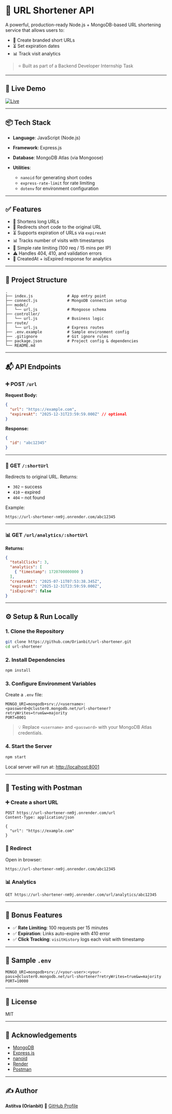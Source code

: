 # 🔗 URL Shortener API

A powerful, production-ready Node.js + MongoDB-based URL shortening service that allows users to:

* 🔗 Create branded short URLs
* ⏳ Set expiration dates
* 📊 Track visit analytics

> ⭐ Built as part of a Backend Developer Internship Task

---

## 🚀 Live Demo

[![Live](https://img.shields.io/badge/Live%20Demo-onrender-green?style=for-the-badge\&logo=render)](https://url-shortener-nm9j.onrender.com)

---

## 📦 Tech Stack

* **Language**: JavaScript (Node.js)
* **Framework**: Express.js
* **Database**: MongoDB Atlas (via Mongoose)
* **Utilities**:

  * `nanoid` for generating short codes
  * `express-rate-limit` for rate limiting
  * `dotenv` for environment configuration

---

## ✅ Features

* 🔗 Shortens long URLs
* 🔁 Redirects short code to the original URL
* ⏳ Supports expiration of URLs via `expiresAt`
* 📊 Tracks number of visits with timestamps
* 🧃 Simple rate limiting (100 req / 15 mins per IP)
* ⚠️ Handles 404, 410, and validation errors
* 🧠 CreatedAt + isExpired response for analytics

---

## 📁 Project Structure

```
.
├── index.js               # App entry point
├── connect.js             # MongoDB connection setup
├── model/
│   └── url.js             # Mongoose schema
├── controller/
│   └── url.js             # Business logic
├── route/
│   └── url.js             # Express routes
├── .env.example           # Sample environment config
├── .gitignore             # Git ignore rules
├── package.json           # Project config & dependencies
└── README.md
```

---

## 📬 API Endpoints

### ➕ POST `/url`

**Request Body:**

```json
{
  "url": "https://example.com",
  "expiresAt": "2025-12-31T23:59:59.000Z" // optional
}
```

**Response:**

```json
{
  "id": "abc12345"
}
```

---

### 🔁 GET `/:shortUrl`

Redirects to original URL. Returns:

* `302` – success
* `410` – expired
* `404` – not found

Example:

```
https://url-shortener-nm9j.onrender.com/abc12345
```

---

### 📊 GET `/url/analytics/:shortUrl`

**Returns:**

```json
{
  "totalClicks": 3,
  "analytics": [
    { "timestamp": 1720700000000 }
  ],
  "createdAt": "2025-07-11T07:53:38.345Z",
  "expiresAt": "2025-12-31T23:59:59.000Z",
  "isExpired": false
}
```

---

## ⚙️ Setup & Run Locally

### 1. Clone the Repository

```bash
git clone https://github.com/Orianbit/url-shortener.git
cd url-shortener
```

### 2. Install Dependencies

```bash
npm install
```

### 3. Configure Environment Variables

Create a `.env` file:

```env
MONGO_URI=mongodb+srv://<username>:<password>@cluster0.mongodb.net/url-shortener?retryWrites=true&w=majority
PORT=8001
```

> 💡 Replace `<username>` and `<password>` with your MongoDB Atlas credentials.

### 4. Start the Server

```bash
npm start
```

Local server will run at:
[http://localhost:8001](http://localhost:8001)

---

## 🧪 Testing with Postman

### ➕ Create a short URL

```http
POST https://url-shortener-nm9j.onrender.com/url
Content-Type: application/json

{
  "url": "https://example.com"
}
```

### 🔁 Redirect

Open in browser:

```
https://url-shortener-nm9j.onrender.com/abc12345
```

### 📊 Analytics

```http
GET https://url-shortener-nm9j.onrender.com/url/analytics/abc12345
```

---

## 🔐 Bonus Features

* ✅ **Rate Limiting**: 100 requests per 15 minutes
* ✅ **Expiration**: Links auto-expire with 410 error
* ✅ **Click Tracking**: `visitHistory` logs each visit with timestamp

---

## 📌 Sample `.env`

```env
MONGO_URI=mongodb+srv://<your-user>:<your-pass>@cluster0.mongodb.net/url-shortener?retryWrites=true&w=majority
PORT=10000
```

---

## 📄 License

MIT

---

## 🙌 Acknowledgements

* [MongoDB](https://www.mongodb.com/)
* [Express.js](https://expressjs.com/)
* [nanoid](https://github.com/ai/nanoid)
* [Render](https://render.com)
* [Postman](https://www.postman.com/)

---

## ✍️ Author

**Astitva (Orianbit)**
🔗 [GitHub Profile](https://github.com/Orianbit)
